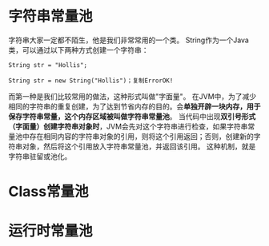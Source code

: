 # 字符串常量池
字符串大家一定都不陌生，他是我们非常常用的一个类。
String作为一个Java类，可以通过以下两种方式创建一个字符串：
```
String str = "Hollis";

String str = new String("Hollis")；复制ErrorOK!
```
而第一种是我们比较常用的做法，这种形式叫做"字面量"。
在JVM中，为了减少相同的字符串的重复创建，为了达到节省内存的目的。会**单独开辟一块内存，用于保存字符串常量，这个内存区域被叫做字符串常量池**。
当代码中出现**双引号形式（字面量）创建字符串对象时**，JVM会先对这个字符串进行检查，如果字符串常量池中存在相同内容的字符串对象的引用，则将这个引用返回；否则，创建新的字符串对象，然后将这个引用放入字符串常量池，并返回该引用。
这种机制，就是字符串驻留或池化。
# Class常量池

# 运行时常量池

